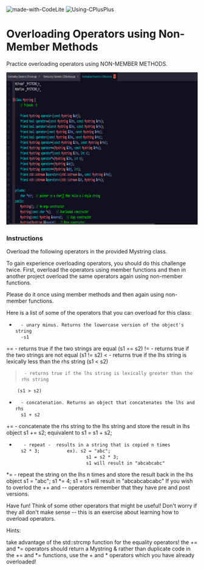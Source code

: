 ![made-with-CodeLite](https://img.shields.io/badge/Made%20With-CodeLite-yellow)  ![Using-CPlusPlus](https://img.shields.io/badge/Using-C%2B%2B-ff69b4)

# Overloading Operators using Non-Member Methods
Practice overloading operators using NON-MEMBER METHODS.

<img src="./assets/screenshot.png"
     alt="Img"
     style="margin-right: 10px; height: 400px;" />


### Instructions
Overload the following operators in the provided Mystring class.

To gain experience overloading operators, you should do this challenge twice. First, overload the operators using member functions and then in another project overload the same operators again using non-member functions.

Please do it once using member methods and then again using non-member functions.

Here is a list of some of the operators that you can overload for this class:

-       - unary minus. Returns the lowercase version of the object's string
        -s1
==    - returns true if the two strings are equal
        (s1 == s2)
!=     - returns true if the two strings are not equal 
        (s1 != s2)
<      - returns true if the lhs string is lexically less than the rhs string
        (s1 < s2)
>      - returns true if the lhs string is lexically greater than the rhs string
        (s1 > s2)
+       - concatenation. Returns an object that concatenates the lhs and rhs
        s1 + s2
+=    - concatenate the rhs string to the lhs string and store the result in lhs object
        s1 += s2;      equivalent to s1 = s1 + s2;
*        - repeat -  results in a string that is copied n times
        s2 * 3;          ex). s2 = "abc"; 
                                s1 = s2 * 3;
                                s1 will result in "abcabcabc"
*=      - repeat the string on the lhs n times and store the result back in the lhs object
            s1 = "abc";
            s1 *= 4;        s1 = s1 will result in "abcabcabcabc"
If you wish to overlod the ++ and -- operators remember that they have pre and post versions.

Have fun! Think of some other operators that might be useful! Don't worry if they all don't make sense -- this is an exercise about learning how to overload operators.

Hints:

take advantage of the std::strcmp function for the equality operators!
the += and *= operators should return a Mystring &
rather than duplicate code in the += and *= functions, use the + and * operators which you have already overloaded!